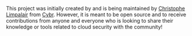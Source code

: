 This project was initially created by and is being maintained by [Christophe Limpalair](https://www.linkedin.com/in/christophelimpalair/) from [Cybr](https://cybr.com). However, it is meant to be open source and to receive contributions from anyone and everyone who is looking to share their knowledge or tools related to cloud security with the community!